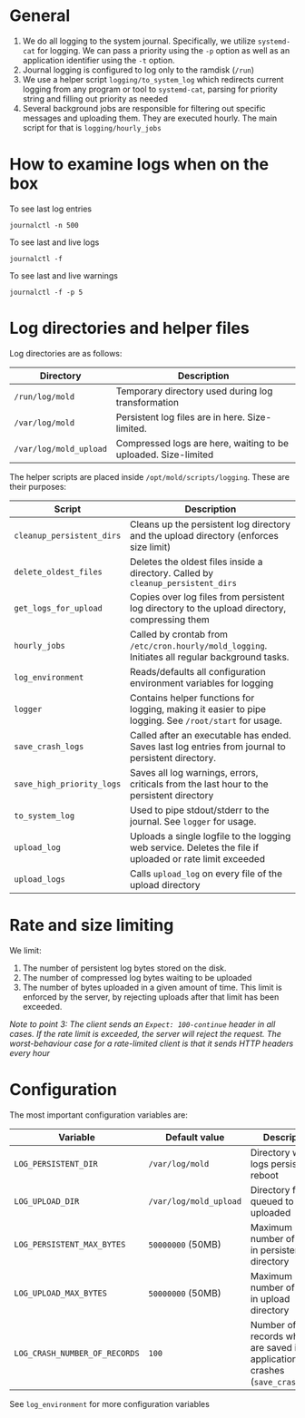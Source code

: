 # General
1. We do all logging to the system journal. Specifically, we utilize `systemd-cat` for logging. We can pass a priority using the `-p` option as well as an application identifier using the `-t` option.
2. Journal logging is configured to log only to the ramdisk (`/run`)
3. We use a helper script `logging/to_system_log` which redirects current logging from any program or tool to `systemd-cat`, parsing for priority string and filling out priority as needed
4. Several background jobs are responsible for filtering out specific messages and uploading them. They are executed hourly. The main script for that is `logging/hourly_jobs`

# How to examine logs when on the box
To see last log entries
```
journalctl -n 500
```

To see last and live logs
```
journalctl -f
```

To see last and live warnings
```
journalctl -f -p 5
```

# Log directories and helper files
Log directories are as follows:

| Directory | Description
| --------- | -----------
| `/run/log/mold` | Temporary directory used during log transformation
| `/var/log/mold` | Persistent log files are in here. Size-limited.
| `/var/log/mold_upload` | Compressed logs are here, waiting to be uploaded. Size-limited

The helper scripts are placed inside `/opt/mold/scripts/logging`. These are their purposes:

| Script | Description
| ------ | -----------
| `cleanup_persistent_dirs` | Cleans up the persistent log directory and the upload directory (enforces size limit)
| `delete_oldest_files` | Deletes the oldest files inside a directory. Called by `cleanup_persistent_dirs`
| `get_logs_for_upload` | Copies over log files from persistent log directory to the upload directory, compressing them
| `hourly_jobs` | Called by crontab from `/etc/cron.hourly/mold_logging`. Initiates all regular background tasks.
| `log_environment` | Reads/defaults all configuration environment variables for logging
| `logger` | Contains helper functions for logging, making it easier to pipe logging. See `/root/start` for usage.
| `save_crash_logs` | Called after an executable has ended. Saves last log entries from journal to persistent directory.
| `save_high_priority_logs` | Saves all log warnings, errors, criticals from the last hour to the persistent directory
| `to_system_log` | Used to pipe stdout/stderr to the journal. See `logger` for usage.
| `upload_log` | Uploads a single logfile to the logging web service. Deletes the file if uploaded or rate limit exceeded
| `upload_logs` | Calls `upload_log` on every file of the upload directory

# Rate and size limiting
We limit:
1. The number of persistent log bytes stored on the disk.
2. The number of compressed log bytes waiting to be uploaded
3. The number of bytes uploaded in a given amount of time. This limit is enforced by the server, by rejecting uploads after that limit has been exceeded.

*Note to point 3: The client sends an `Expect: 100-continue` header in all cases. If the rate limit is exceeded, the server will reject the request. The worst-behaviour case for a rate-limited client is that it sends HTTP headers every hour* 

# Configuration 
The most important configuration variables are:

| Variable | Default value | Description
| -------- | ------------- | -----------
| `LOG_PERSISTENT_DIR` | `/var/log/mold` | Directory where logs persist a reboot
| `LOG_UPLOAD_DIR` | `/var/log/mold_upload` | Directory for logs queued to be uploaded
| `LOG_PERSISTENT_MAX_BYTES` | `50000000` (50MB) | Maximum number of bytes in persistent log directory
| `LOG_UPLOAD_MAX_BYTES` | `50000000` (50MB) | Maximum number of bytes in upload directory
| `LOG_CRASH_NUMBER_OF_RECORDS` | `100` | Number of log records which are saved if an application crashes (`save_crash_logs`)

See `log_environment` for more configuration variables